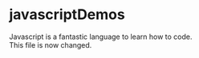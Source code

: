 # javascriptDemos
Javascript is a fantastic language to learn how to code.  
This file is now changed.
